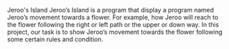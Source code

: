 Jeroo's Island
Jeroo’s  Island is a program that display a program named Jeroo’s movement towards a flower. For example, how Jeroo will reach to the flower following the right or left path or the upper or down way.
In this project, our task is to show Jeroo’s movement towards the flower following some certain rules and condition. 

